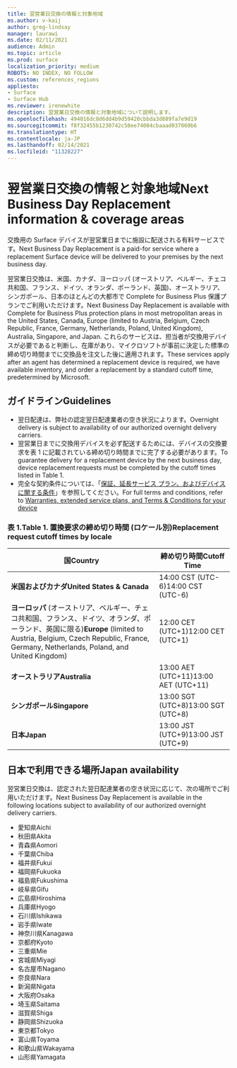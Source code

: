 ```yaml
---
title: 翌営業日交換の情報と対象地域
ms.author: v-kaij
author: greg-lindsay
manager: laurawi
ms.date: 02/11/2021
audience: Admin
ms.topic: article
ms.prod: surface
localization_priority: medium
ROBOTS: NO INDEX, NO FOLLOW
ms.custom: references_regions
appliesto:
- Surface
- Surface Hub
ms.reviewer: irenewhite
description: 翌営業日交換の情報と対象地域について説明します。
ms.openlocfilehash: 494016dc8d6dd4b9d59420cbbda3d889fa7e9d19
ms.sourcegitcommit: f8f32455b1230742c58ee74004cbaaad037069b6
ms.translationtype: HT
ms.contentlocale: ja-JP
ms.lasthandoff: 02/14/2021
ms.locfileid: "11328227"
---
```

# <span data-ttu-id="83897-103">翌営業日交換の情報と対象地域</span><span class="sxs-lookup"><span data-stu-id="83897-103">Next Business Day Replacement information & coverage areas</span></span>

<span data-ttu-id="83897-104">交換用の Surface デバイスが翌営業日までに施設に配送される有料サービスです。</span><span class="sxs-lookup"><span data-stu-id="83897-104">Next Business Day Replacement is a paid-for service where a replacement Surface device will be delivered to your premises by the next business day.</span></span> 

<span data-ttu-id="83897-105">翌営業日交換は、米国、カナダ、ヨーロッパ (オーストリア、ベルギー、チェコ共和国、フランス、ドイツ、オランダ、ポーランド、英国)、オーストラリア、シンガポール、日本のほとんどの大都市で Complete for Business Plus 保護プランでご利用いただけます。</span><span class="sxs-lookup"><span data-stu-id="83897-105">Next Business Day Replacement is available with Complete for Business Plus protection plans in most metropolitan areas in the United States, Canada, Europe (limited to Austria, Belgium, Czech Republic, France, Germany, Netherlands, Poland, United Kingdom), Australia, Singapore, and Japan.</span></span> <span data-ttu-id="83897-106">これらのサービスは、担当者が交換用デバイスが必要であると判断し、在庫があり、マイクロソフトが事前に決定した標準の締め切り時間までに交換品を注文した後に適用されます。</span><span class="sxs-lookup"><span data-stu-id="83897-106">These services apply after an agent has determined a replacement device is required, we have available inventory, and order a replacement by a standard cutoff time, predetermined by Microsoft.</span></span> 

## <span data-ttu-id="83897-107">ガイドライン</span><span class="sxs-lookup"><span data-stu-id="83897-107">Guidelines</span></span>

- <span data-ttu-id="83897-108">翌日配達は、弊社の認定翌日配達業者の空き状況によります。</span><span class="sxs-lookup"><span data-stu-id="83897-108">Overnight delivery is subject to availability of our authorized overnight delivery carriers.</span></span>
- <span data-ttu-id="83897-109">翌営業日までに交換用デバイスを必ず配送するためには、デバイスの交換要求を表 1 に記載されている締め切り時間までに完了する必要があります。</span><span class="sxs-lookup"><span data-stu-id="83897-109">To guarantee delivery for a replacement device by the next business day, device replacement requests must be completed by the cutoff times listed in Table 1.</span></span> 
- <span data-ttu-id="83897-110">完全な契約条件については、「[保証、延長サービス プラン、およびデバイスに関する条件](https://support.microsoft.com/topic/warranties-extended-service-plans-and-terms-conditions-for-your-device-eedf7a23-84a7-1a47-480b-0e10503eedf5)」を参照してください。</span><span class="sxs-lookup"><span data-stu-id="83897-110">For full terms and conditions, refer to [Warranties, extended service plans, and Terms & Conditions for your device](https://support.microsoft.com/topic/warranties-extended-service-plans-and-terms-conditions-for-your-device-eedf7a23-84a7-1a47-480b-0e10503eedf5)</span></span>

### <span data-ttu-id="83897-111">表 1.</span><span class="sxs-lookup"><span data-stu-id="83897-111">Table 1.</span></span> <span data-ttu-id="83897-112">置換要求の締め切り時間 (ロケール別)</span><span class="sxs-lookup"><span data-stu-id="83897-112">Replacement request cutoff times by locale</span></span>

| <span data-ttu-id="83897-113">国</span><span class="sxs-lookup"><span data-stu-id="83897-113">Country</span></span>                                                                                                    | <span data-ttu-id="83897-114">締め切り時間</span><span class="sxs-lookup"><span data-stu-id="83897-114">Cutoff Time</span></span> |
| -------------------------------------------------------------------------------------------------------------- | --------------- |
| **<span data-ttu-id="83897-115">米国およびカナダ</span><span class="sxs-lookup"><span data-stu-id="83897-115">United States & Canada</span></span>**                                                                                     | <span data-ttu-id="83897-116">14:00 CST    (UTC-6)</span><span class="sxs-lookup"><span data-stu-id="83897-116">14:00 CST    (UTC-6)</span></span>      |
| <span data-ttu-id="83897-117">**ヨーロッパ** (オーストリア、ベルギー、チェコ共和国、フランス、ドイツ、オランダ、ポーランド、英国に限る)</span><span class="sxs-lookup"><span data-stu-id="83897-117">**Europe** (limited to Austria, Belgium, Czech Republic, France, Germany, Netherlands, Poland, and United Kingdom)</span></span> | <span data-ttu-id="83897-118">12:00 CET   (UTC+1)</span><span class="sxs-lookup"><span data-stu-id="83897-118">12:00 CET   (UTC+1)</span></span>     |
| **<span data-ttu-id="83897-119">オーストラリア</span><span class="sxs-lookup"><span data-stu-id="83897-119">Australia</span></span>**                                                                                                  | <span data-ttu-id="83897-120">13:00 AET   (UTC+11)</span><span class="sxs-lookup"><span data-stu-id="83897-120">13:00 AET   (UTC+11)</span></span>    |
| **<span data-ttu-id="83897-121">シンガポール</span><span class="sxs-lookup"><span data-stu-id="83897-121">Singapore</span></span>**                                                                                                  | <span data-ttu-id="83897-122">13:00 SGT    (UTC+8)</span><span class="sxs-lookup"><span data-stu-id="83897-122">13:00 SGT    (UTC+8)</span></span>   |
| **<span data-ttu-id="83897-123">日本</span><span class="sxs-lookup"><span data-stu-id="83897-123">Japan</span></span>**                                                                                                      | <span data-ttu-id="83897-124">13:00 JST    (UTC+9)</span><span class="sxs-lookup"><span data-stu-id="83897-124">13:00 JST    (UTC+9)</span></span>   |


## <span data-ttu-id="83897-125">日本で利用できる場所</span><span class="sxs-lookup"><span data-stu-id="83897-125">Japan availability</span></span> 

<span data-ttu-id="83897-126">翌営業日交換は、認定された翌日配達業者の空き状況に応じて、次の場所でご利用いただけます。</span><span class="sxs-lookup"><span data-stu-id="83897-126">Next Business Day Replacement is available in the following locations subject to availability of our authorized overnight delivery carriers.</span></span> 

- <span data-ttu-id="83897-127">愛知県</span><span class="sxs-lookup"><span data-stu-id="83897-127">Aichi</span></span>
- <span data-ttu-id="83897-128">秋田県</span><span class="sxs-lookup"><span data-stu-id="83897-128">Akita</span></span>
- <span data-ttu-id="83897-129">青森県</span><span class="sxs-lookup"><span data-stu-id="83897-129">Aomori</span></span>
- <span data-ttu-id="83897-130">千葉県</span><span class="sxs-lookup"><span data-stu-id="83897-130">Chiba</span></span>
- <span data-ttu-id="83897-131">福井県</span><span class="sxs-lookup"><span data-stu-id="83897-131">Fukui</span></span>
- <span data-ttu-id="83897-132">福岡県</span><span class="sxs-lookup"><span data-stu-id="83897-132">Fukuoka</span></span>
- <span data-ttu-id="83897-133">福島県</span><span class="sxs-lookup"><span data-stu-id="83897-133">Fukushima</span></span>
- <span data-ttu-id="83897-134">岐阜県</span><span class="sxs-lookup"><span data-stu-id="83897-134">Gifu</span></span>
- <span data-ttu-id="83897-135">広島県</span><span class="sxs-lookup"><span data-stu-id="83897-135">Hiroshima</span></span>
- <span data-ttu-id="83897-136">兵庫県</span><span class="sxs-lookup"><span data-stu-id="83897-136">Hyogo</span></span>
- <span data-ttu-id="83897-137">石川県</span><span class="sxs-lookup"><span data-stu-id="83897-137">Ishikawa</span></span>
- <span data-ttu-id="83897-138">岩手県</span><span class="sxs-lookup"><span data-stu-id="83897-138">Iwate</span></span>
- <span data-ttu-id="83897-139">神奈川県</span><span class="sxs-lookup"><span data-stu-id="83897-139">Kanagawa</span></span>
- <span data-ttu-id="83897-140">京都府</span><span class="sxs-lookup"><span data-stu-id="83897-140">Kyoto</span></span>
- <span data-ttu-id="83897-141">三重県</span><span class="sxs-lookup"><span data-stu-id="83897-141">Mie</span></span>
- <span data-ttu-id="83897-142">宮城県</span><span class="sxs-lookup"><span data-stu-id="83897-142">Miyagi</span></span>
- <span data-ttu-id="83897-143">名古屋市</span><span class="sxs-lookup"><span data-stu-id="83897-143">Nagano</span></span>
- <span data-ttu-id="83897-144">奈良県</span><span class="sxs-lookup"><span data-stu-id="83897-144">Nara</span></span>
- <span data-ttu-id="83897-145">新潟県</span><span class="sxs-lookup"><span data-stu-id="83897-145">Nigata</span></span>
- <span data-ttu-id="83897-146">大阪府</span><span class="sxs-lookup"><span data-stu-id="83897-146">Osaka</span></span>
- <span data-ttu-id="83897-147">埼玉県</span><span class="sxs-lookup"><span data-stu-id="83897-147">Saitama</span></span>
- <span data-ttu-id="83897-148">滋賀県</span><span class="sxs-lookup"><span data-stu-id="83897-148">Shiga</span></span>
- <span data-ttu-id="83897-149">静岡県</span><span class="sxs-lookup"><span data-stu-id="83897-149">Shizuoka</span></span>
- <span data-ttu-id="83897-150">東京都</span><span class="sxs-lookup"><span data-stu-id="83897-150">Tokyo</span></span>
- <span data-ttu-id="83897-151">富山県</span><span class="sxs-lookup"><span data-stu-id="83897-151">Toyama</span></span>
- <span data-ttu-id="83897-152">和歌山県</span><span class="sxs-lookup"><span data-stu-id="83897-152">Wakayama</span></span>
- <span data-ttu-id="83897-153">山形県</span><span class="sxs-lookup"><span data-stu-id="83897-153">Yamagata</span></span>

